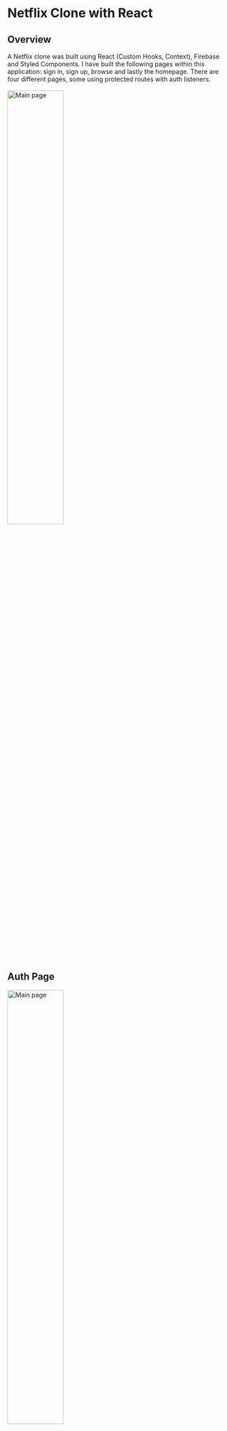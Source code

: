 # Netflix Clone with React

## Overview
A Netflix clone was built using React (Custom Hooks, Context), Firebase and Styled Components. I have built the following pages within this application: sign in, sign up, browse and lastly the homepage. There are four different pages, some using protected routes with auth listeners.
<br /><br />
<img alt="Main page" style="width: 50%" src="https://files.fm/thumb_show.php?i=6bj7hpgv7"/>
<br />
## Auth Page
<img alt="Main page" style="width: 50%" src="https://files.fm/thumb_show.php?i=ypaprurre"/>
<br />
## Browse Page
<img alt="Main page" style="width: 50%" src="https://files.fm/thumb_show.php?i=gawzhfxnj"/>
<br />
## Homepage
<img alt="Main page" style="width: 50%" src="https://files.fm/thumb_show.php?i=r5ppkv8jg"/>
